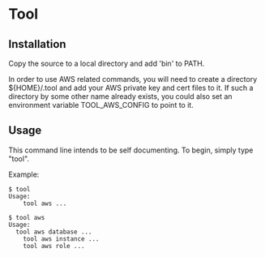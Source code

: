 Tool
====

Installation
------------

Copy the source to a local directory and add 'bin' to PATH.

In order to use AWS related commands, you will need to create a directory ${HOME}/.tool and
add your AWS private key and cert files to it. If such a directory by some other name already exists,
you could also set an environment variable TOOL_AWS_CONFIG to point to it.

Usage
-----

This command line intends to be self documenting. To begin, simply type "tool".

Example:

    $ tool
    Usage:
	    tool aws ...

    $ tool aws
    Usage:
      tool aws database ...
	    tool aws instance ...
	    tool aws role ...
